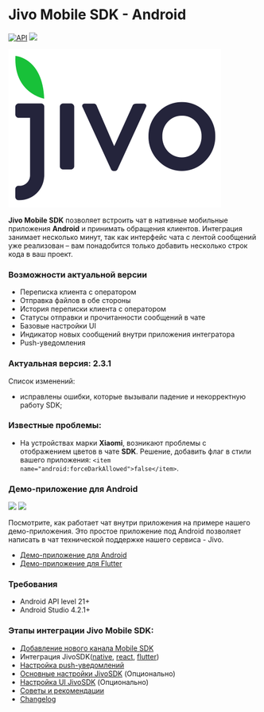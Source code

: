 Jivo Mobile SDK - Android
=========================
<p align="left">
  <a href="https://android-arsenal.com/api?level=21"><img alt="API" src="https://img.shields.io/badge/API-21%2B-brightgreen.svg?style=flat"/></a>
  <a href="https://github.com/JivoChat/JivoSDK-Android/releases"><img src="https://img.shields.io/github/v/release/JivoChat/JivoSDK-Android" /></a>
</p>

![Jivo Logo](./README_ru/resources/jivo_logo.svg)

**Jivo Mobile SDK** позволяет встроить чат в нативные мобильные приложения **Android** и принимать обращения клиентов. Интеграция занимает несколько минут, так как интерфейс чата с лентой сообщений уже реализован – вам понадобится только добавить несколько строк кода в ваш проект.

### Возможности актуальной версии

-   Переписка клиента с оператором
-   Отправка файлов в обе стороны
-   История переписки клиента с оператором
-   Статусы отправки и прочитанности сообщений в чате
-   Базовые настройки UI
-   Индикатор новых сообщений внутри приложения интегратора
-   Push-уведомления

### Актуальная версия: 2.3.1

Список изменений:

-   исправлены ошибки, которые вызывали падение и некорректную работу SDK;

### Известные проблемы:
- На устройствах марки **Xiaomi**, возникают проблемы с отображением цветов в чате **SDK**. Решение, добавить флаг в стили вашего приложения:
  `<item name="android:forceDarkAllowed">false</item>`.

### Демо-приложение для Android

<img src="https://user-images.githubusercontent.com/81690520/144190746-278592b3-b704-4f9e-9642-ea40ce60f29c.png" width="300"> <img src="https://user-images.githubusercontent.com/81690520/144189472-f5d4c1fd-ded0-493f-860e-5301980e89c1.png" width="300">


Посмотрите, как работает чат внутри приложения на примере нашего демо-приложения. Это простое приложение под Android позволяет написать в чат технической поддержке нашего сервиса - Jivo.

-   [Демо-приложение для Android](https://github.com/JivoChat/JivoSDK-Android/tree/develop/sample)
-   [Демо-приложение для Flutter](https://github.com/JivoChat/JivoSDK-FlutterDemo)

### Требования

-   Android API level 21+
-   Android Studio 4.2.1+

### Этапы интеграции Jivo Mobile SDK:

- [Добавление нового канала Mobile SDK](./README_ru/add_channel.md)
- Интеграция JivoSDK([native](./README_ru/native_setup.md), [react](./README_ru/react_setup.md), [flutter](./README_ru/flutter_setup.md))
- [Настройка push-уведомлений](./README_ru/firebase_notifications_setup.md)
- [Основные настройки JivoSDK](./README_ru/native_api.md) (Опционально)
- [Настройка UI JivoSDK](./README_ru/ui_setup.md) (Опционально)
- [Советы и рекомендации](./README_ru/recommendations.md)
- [Changelog](./README_ru/changelog.md)
